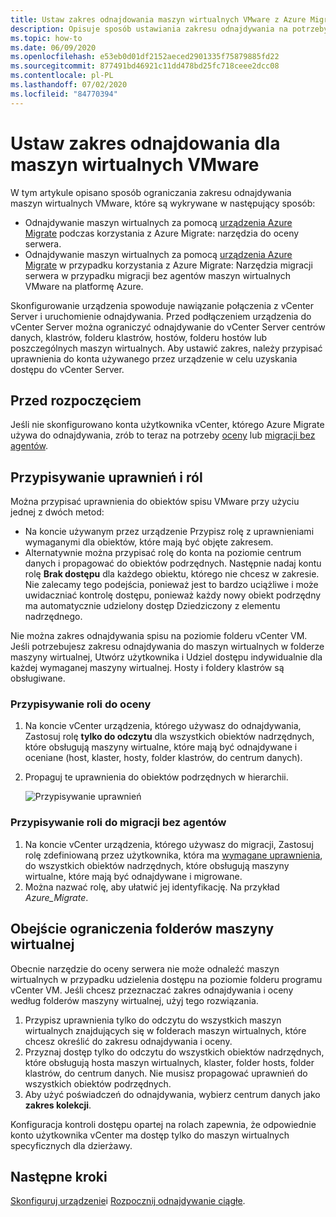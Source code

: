 ```yaml
---
title: Ustaw zakres odnajdowania maszyn wirtualnych VMware z Azure Migrate
description: Opisuje sposób ustawiania zakresu odnajdywania na potrzeby oceny i migracji maszyn wirtualnych VMware przy użyciu Azure Migrate.
ms.topic: how-to
ms.date: 06/09/2020
ms.openlocfilehash: e53eb0d01df2152aeced2901335f75879885fd22
ms.sourcegitcommit: 877491bd46921c11dd478bd25fc718ceee2dcc08
ms.contentlocale: pl-PL
ms.lasthandoff: 07/02/2020
ms.locfileid: "84770394"
---
```

# <a name="set-discovery-scope-for-vmware-vms"></a>Ustaw zakres odnajdowania dla maszyn wirtualnych VMware

W tym artykule opisano sposób ograniczania zakresu odnajdywania maszyn wirtualnych VMware, które są wykrywane w następujący sposób:

- Odnajdywanie maszyn wirtualnych za pomocą [urządzenia Azure Migrate](migrate-appliance-architecture.md) podczas korzystania z Azure Migrate: narzędzia do oceny serwera.
- Odnajdywanie maszyn wirtualnych za pomocą [urządzenia Azure Migrate](migrate-appliance-architecture.md) w przypadku korzystania z Azure Migrate: Narzędzia migracji serwera w przypadku migracji bez agentów maszyn wirtualnych VMware na platformę Azure.

Skonfigurowanie urządzenia spowoduje nawiązanie połączenia z vCenter Server i uruchomienie odnajdywania. Przed podłączeniem urządzenia do vCenter Server można ograniczyć odnajdywanie do vCenter Server centrów danych, klastrów, folderu klastrów, hostów, folderu hostów lub poszczególnych maszyn wirtualnych. Aby ustawić zakres, należy przypisać uprawnienia do konta używanego przez urządzenie w celu uzyskania dostępu do vCenter Server.

## <a name="before-you-start"></a>Przed rozpoczęciem

Jeśli nie skonfigurowano konta użytkownika vCenter, którego Azure Migrate używa do odnajdywania, zrób to teraz na potrzeby [oceny](tutorial-prepare-vmware.md#set-up-permissions-for-assessment) lub [migracji bez agentów](tutorial-prepare-vmware.md#assign-permissions-to-an-account).


## <a name="assign-permissions-and-roles"></a>Przypisywanie uprawnień i ról

Można przypisać uprawnienia do obiektów spisu VMware przy użyciu jednej z dwóch metod:

- Na koncie używanym przez urządzenie Przypisz rolę z uprawnieniami wymaganymi dla obiektów, które mają być objęte zakresem.
- Alternatywnie można przypisać rolę do konta na poziomie centrum danych i propagować do obiektów podrzędnych. Następnie nadaj kontu rolę **Brak dostępu** dla każdego obiektu, którego nie chcesz w zakresie. Nie zalecamy tego podejścia, ponieważ jest to bardzo uciążliwe i może uwidaczniać kontrolę dostępu, ponieważ każdy nowy obiekt podrzędny ma automatycznie udzielony dostęp Dziedziczony z elementu nadrzędnego.

Nie można zakres odnajdywania spisu na poziomie folderu vCenter VM. Jeśli potrzebujesz zakresu odnajdywania do maszyn wirtualnych w folderze maszyny wirtualnej, Utwórz użytkownika i Udziel dostępu indywidualnie dla każdej wymaganej maszyny wirtualnej. Hosty i foldery klastrów są obsługiwane.


### <a name="assign-a-role-for-assessment"></a>Przypisywanie roli do oceny

1. Na koncie vCenter urządzenia, którego używasz do odnajdywania, Zastosuj rolę **tylko do odczytu** dla wszystkich obiektów nadrzędnych, które obsługują maszyny wirtualne, które mają być odnajdywane i oceniane (host, klaster, hosty, folder klastrów, do centrum danych).
2. Propaguj te uprawnienia do obiektów podrzędnych w hierarchii.

    ![Przypisywanie uprawnień](./media/tutorial-assess-vmware/assign-perms.png)

### <a name="assign-a-role-for-agentless-migration"></a>Przypisywanie roli do migracji bez agentów

1. Na koncie vCenter urządzenia, którego używasz do migracji, Zastosuj rolę zdefiniowaną przez użytkownika, która ma [wymagane uprawnienia](migrate-support-matrix-vmware-migration.md#vmware-requirements-agentless), do wszystkich obiektów nadrzędnych, które obsługują maszyny wirtualne, które mają być odnajdywane i migrowane.
2. Można nazwać rolę, aby ułatwić jej identyfikację. Na przykład <em>Azure_Migrate</em>.

## <a name="work-around-vm-folder-restriction"></a>Obejście ograniczenia folderów maszyny wirtualnej

Obecnie narzędzie do oceny serwera nie może odnaleźć maszyn wirtualnych w przypadku udzielenia dostępu na poziomie folderu programu vCenter VM. Jeśli chcesz przeznaczać zakres odnajdywania i oceny według folderów maszyny wirtualnej, użyj tego rozwiązania.

1. Przypisz uprawnienia tylko do odczytu do wszystkich maszyn wirtualnych znajdujących się w folderach maszyn wirtualnych, które chcesz określić do zakresu odnajdywania i oceny.
2. Przyznaj dostęp tylko do odczytu do wszystkich obiektów nadrzędnych, które obsługują hosta maszyn wirtualnych, klaster, folder hosts, folder klastrów, do centrum danych. Nie musisz propagować uprawnień do wszystkich obiektów podrzędnych.
3. Aby użyć poświadczeń do odnajdywania, wybierz centrum danych jako **zakres kolekcji**.


Konfiguracja kontroli dostępu opartej na rolach zapewnia, że odpowiednie konto użytkownika vCenter ma dostęp tylko do maszyn wirtualnych specyficznych dla dzierżawy.


## <a name="next-steps"></a>Następne kroki

[Skonfiguruj urządzenie](how-to-set-up-appliance-vmware.md)i [Rozpocznij odnajdywanie ciągłe](how-to-set-up-appliance-vmware.md#start-continuous-discovery-by-providing-vcenter-server-and-vm-credential).
